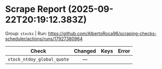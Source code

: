 # Scrape Report (2025-09-22T20:19:12.383Z)

Group: `stocks`  |  Run: https://github.com/AlbertoRoca96/scraping-checks-scheduler/actions/runs/17927380964

| Check | Changed | Keys | Error |
|---|:---:|:--|:--|
| `stock_ntdoy_global_quote` | — |  |  |
